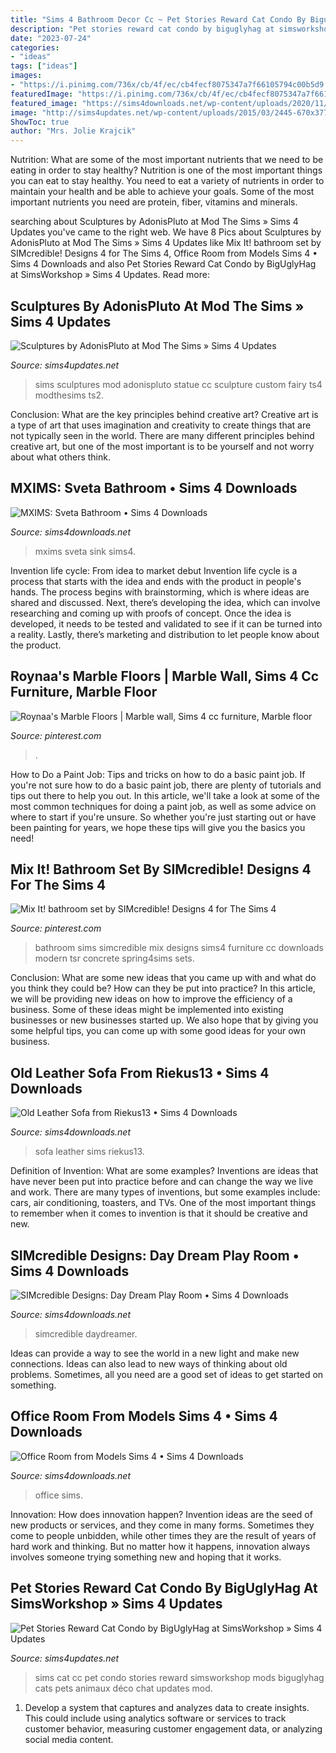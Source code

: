 ```yaml
---
title: "Sims 4 Bathroom Decor Cc ~ Pet Stories Reward Cat Condo By Biguglyhag At Simsworkshop » Sims 4 Updates"
description: "Pet stories reward cat condo by biguglyhag at simsworkshop » sims 4 updates"
date: "2023-07-24"
categories:
- "ideas"
tags: ["ideas"]
images:
- "https://i.pinimg.com/736x/cb/4f/ec/cb4fecf8075347a7f66105794c00b5d9.jpg"
featuredImage: "https://i.pinimg.com/736x/cb/4f/ec/cb4fecf8075347a7f66105794c00b5d9.jpg"
featured_image: "https://sims4downloads.net/wp-content/uploads/2020/11/Old-Leather-Sofa.jpg"
image: "http://sims4updates.net/wp-content/uploads/2015/03/2445-670x377.jpg"
ShowToc: true
author: "Mrs. Jolie Krajcik"
---
```



Nutrition: What are some of the most important nutrients that we need to be eating in order to stay healthy?
Nutrition is one of the most important things you can eat to stay healthy. You need to eat a variety of nutrients in order to maintain your health and be able to achieve your goals. Some of the most important nutrients you need are protein, fiber, vitamins and minerals.

	

		
searching about Sculptures by AdonisPluto at Mod The Sims » Sims 4 Updates you've came to the right web. We have 8 Pics about Sculptures by AdonisPluto at Mod The Sims » Sims 4 Updates like Mix It! bathroom set by SIMcredible! Designs 4 for The Sims 4, Office Room from Models Sims 4 • Sims 4 Downloads and also Pet Stories Reward Cat Condo by BigUglyHag at SimsWorkshop » Sims 4 Updates. Read more:
		
    
## Sculptures By AdonisPluto At Mod The Sims » Sims 4 Updates

<img loading=lazy src="http://sims4updates.net/wp-content/uploads/2015/03/2445-670x377.jpg" onerror="this.onerror=null;this.src='https://tse4.mm.bing.net/th?id=OIP.jykoBHaBJ1U_IHNl9CcB6QHaEK&amp;pid=15.1';" alt="Sculptures by AdonisPluto at Mod The Sims » Sims 4 Updates">

_Source: sims4updates.net_

>sims sculptures mod adonispluto statue cc sculpture custom fairy ts4 modthesims ts2. 

	

Conclusion: What are the key principles behind creative art?
Creative art is a type of art that uses imagination and creativity to create things that are not typically seen in the world. There are many different principles behind creative art, but one of the most important is to be yourself and not worry about what others think.

    
## MXIMS: Sveta Bathroom • Sims 4 Downloads

<img loading=lazy src="https://sims4downloads.net/wp-content/uploads/2017/07/253.jpg" onerror="this.onerror=null;this.src='https://tse1.mm.bing.net/th?id=OIP.oL9l4QUEQ4kYuCcgvTv66QHaEL&amp;pid=15.1';" alt="MXIMS: Sveta Bathroom • Sims 4 Downloads">

_Source: sims4downloads.net_

>mxims sveta sink sims4. 

	

Invention life cycle: From idea to market debut
Invention life cycle is a process that starts with the idea and ends with the product in people's hands. The process begins with brainstorming, which is where ideas are shared and discussed. Next, there’s developing the idea, which can involve researching and coming up with proofs of concept. Once the idea is developed, it needs to be tested and validated to see if it can be turned into a reality. Lastly, there’s marketing and distribution to let people know about the product.

    
## Roynaa&#039;s Marble Floors | Marble Wall, Sims 4 Cc Furniture, Marble Floor

<img loading=lazy src="https://i.pinimg.com/736x/ec/33/eb/ec33eb92c7451c819748e64ab466d409.jpg" onerror="this.onerror=null;this.src='https://tse4.mm.bing.net/th?id=OIP.pqdC4TQC3i4JrosCxf0bCwHaFj&amp;pid=15.1';" alt="Roynaa&#039;s Marble Floors | Marble wall, Sims 4 cc furniture, Marble floor">

_Source: pinterest.com_

>. 

	

How to Do a Paint Job: Tips and tricks on how to do a basic paint job.
If you're not sure how to do a basic paint job, there are plenty of tutorials and tips out there to help you out. In this article, we'll take a look at some of the most common techniques for doing a paint job, as well as some advice on where to start if you're unsure. So whether you're just starting out or have been painting for years, we hope these tips will give you the basics you need!

    
## Mix It! Bathroom Set By SIMcredible! Designs 4 For The Sims 4

<img loading=lazy src="https://i.pinimg.com/736x/cb/4f/ec/cb4fecf8075347a7f66105794c00b5d9.jpg" onerror="this.onerror=null;this.src='https://tse1.mm.bing.net/th?id=OIP.1vfKkzU7_EF30rrCuGiZ0wHaFP&amp;pid=15.1';" alt="Mix It! bathroom set by SIMcredible! Designs 4 for The Sims 4">

_Source: pinterest.com_

>bathroom sims simcredible mix designs sims4 furniture cc downloads modern tsr concrete spring4sims sets. 

	

Conclusion: What are some new ideas that you came up with and what do you think they could be? How can they be put into practice?
In this article, we will be providing new ideas on how to improve the efficiency of a business. Some of these ideas might be implemented into existing businesses or new businesses started up. We also hope that by giving you some helpful tips, you can come up with some good ideas for your own business.

    
## Old Leather Sofa From Riekus13 • Sims 4 Downloads

<img loading=lazy src="https://sims4downloads.net/wp-content/uploads/2020/11/Old-Leather-Sofa.jpg" onerror="this.onerror=null;this.src='https://tse2.mm.bing.net/th?id=OIP.U7UJZZXd206u530Qviog3gHaEG&amp;pid=15.1';" alt="Old Leather Sofa from Riekus13 • Sims 4 Downloads">

_Source: sims4downloads.net_

>sofa leather sims riekus13. 

	

Definition of Invention: What are some examples?
Inventions are ideas that have never been put into practice before and can change the way we live and work. There are many types of inventions, but some examples include: cars, air conditioning, toasters, and TVs. One of the most important things to remember when it comes to invention is that it should be creative and new.

    
## SIMcredible Designs: Day Dream Play Room • Sims 4 Downloads

<img loading=lazy src="https://sims4downloads.net/wp-content/uploads/2019/06/1083.jpg" onerror="this.onerror=null;this.src='https://tse4.mm.bing.net/th?id=OIP.UeLFcV-BWvIadgqHRwqgQAHaFO&amp;pid=15.1';" alt="SIMcredible Designs: Day Dream Play Room • Sims 4 Downloads">

_Source: sims4downloads.net_

>simcredible daydreamer. 

	

Ideas can provide a way to see the world in a new light and make new connections. Ideas can also lead to new ways of thinking about old problems. Sometimes, all you need are a good set of ideas to get started on something.

    
## Office Room From Models Sims 4 • Sims 4 Downloads

<img loading=lazy src="https://sims4downloads.net/wp-content/uploads/2021/01/Office-set.jpg" onerror="this.onerror=null;this.src='https://tse3.mm.bing.net/th?id=OIP.XsjNflSifFyLYpDb86vqqQHaEH&amp;pid=15.1';" alt="Office Room from Models Sims 4 • Sims 4 Downloads">

_Source: sims4downloads.net_

>office sims. 

	

Innovation: How does innovation happen?
Invention ideas are the seed of new products or services, and they come in many forms. Sometimes they come to people unbidden, while other times they are the result of years of hard work and thinking. But no matter how it happens, innovation always involves someone trying something new and hoping that it works.

    
## Pet Stories Reward Cat Condo By BigUglyHag At SimsWorkshop » Sims 4 Updates

<img loading=lazy src="http://sims4updates.net/wp-content/uploads/2016/08/8612.jpg" onerror="this.onerror=null;this.src='https://tse1.mm.bing.net/th?id=OIP.Gu2BaCy0rOcjLvBsTAshIQHaIK&amp;pid=15.1';" alt="Pet Stories Reward Cat Condo by BigUglyHag at SimsWorkshop » Sims 4 Updates">

_Source: sims4updates.net_

>sims cat cc pet condo stories reward simsworkshop mods biguglyhag cats pets animaux déco chat updates mod. 

	

1. Develop a system that captures and analyzes data to create insights. This could include using analytics software or services to track customer behavior, measuring customer engagement data, or analyzing social media content. 

